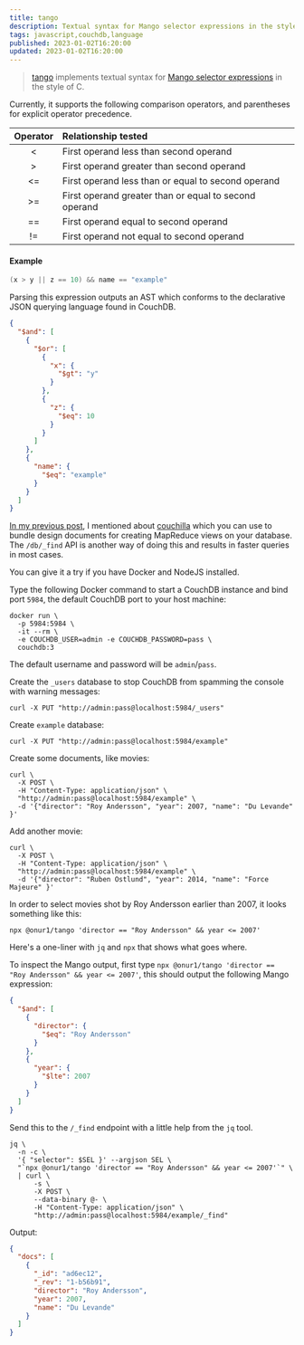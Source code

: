 ```yaml
---
title: tango
description: Textual syntax for Mango selector expressions in the style of C
tags: javascript,couchdb,language
published: 2023-01-02T16:20:00
updated: 2023-01-02T16:20:00
---
```


> [tango](https://github.com/onur1/tango) implements textual syntax for [Mango selector expressions](https://docs.couchdb.org/en/3.3.x/api/database/find.html) in the style of C.

Currently, it supports the following comparison operators, and parentheses for explicit operator precedence.

|Operator|Relationship tested|
|:-:|:-|
|<|First operand less than second operand|
|>|First operand greater than second operand|
|<=|First operand less than or equal to second operand|
|>=|First operand greater than or equal to second operand|
|==|First operand equal to second operand|
|!=|First operand not equal to second operand|

#### Example

```c
(x > y || z == 10) && name == "example"
```

Parsing this expression outputs an AST which conforms to the declarative JSON querying language found in CouchDB.

```json
{
  "$and": [
    {
      "$or": [
        {
          "x": {
            "$gt": "y"
          }
        },
        {
          "z": {
            "$eq": 10
          }
        }
      ]
    },
    {
      "name": {
        "$eq": "example"
      }
    }
  ]
}
```

[In my previous post](./couchilla.md), I mentioned about [couchilla](https://github.com/onur1/couchilla) which you can use to bundle design documents for creating MapReduce views on your database. The `/db/_find` API is another way of doing this and results in faster queries in most cases.

You can give it a try if you have Docker and NodeJS installed.

Type the following Docker command to start a CouchDB instance and bind port `5984`, the default CouchDB port to your host machine:

```shell
docker run \
  -p 5984:5984 \
  -it --rm \
  -e COUCHDB_USER=admin -e COUCHDB_PASSWORD=pass \
  couchdb:3
```

The default username and password will be `admin`/`pass`.

Create the `_users` database to stop CouchDB from spamming the console with warning messages:

```shell
curl -X PUT "http://admin:pass@localhost:5984/_users"
```

Create `example` database:

```shell
curl -X PUT "http://admin:pass@localhost:5984/example"
```

Create some documents, like movies:

```shell
curl \
  -X POST \
  -H "Content-Type: application/json" \
  "http://admin:pass@localhost:5984/example" \
  -d '{"director": "Roy Andersson", "year": 2007, "name": "Du Levande" }'
```

Add another movie:

```shell
curl \
  -X POST \
  -H "Content-Type: application/json" \
  "http://admin:pass@localhost:5984/example" \
  -d '{"director": "Ruben Ostlund", "year": 2014, "name": "Force Majeure" }'
```

In order to select movies shot by Roy Andersson earlier than 2007, it looks something like this:

```shell
npx @onur1/tango 'director == "Roy Andersson" && year <= 2007'
```

Here's a one-liner with `jq` and `npx` that shows what goes where.

To inspect the Mango output, first type `npx @onur1/tango 'director == "Roy Andersson" && year <= 2007'`, this should output the following Mango expression:

```json
{
  "$and": [
    {
      "director": {
        "$eq": "Roy Andersson"
      }
    },
    {
      "year": {
        "$lte": 2007
      }
    }
  ]
}
```

Send this to the `/_find` endpoint with a little help from the `jq` tool.

```shell
jq \
  -n -c \
  '{ "selector": $SEL }' --argjson SEL \
  "`npx @onur1/tango 'director == "Roy Andersson" && year <= 2007'`" \
  | curl \
      -s \
      -X POST \
      --data-binary @- \
      -H "Content-Type: application/json" \
      "http://admin:pass@localhost:5984/example/_find"
```

Output:

```json
{
  "docs": [
    {
      "_id": "ad6ec12",
      "_rev": "1-b56b91",
      "director": "Roy Andersson",
      "year": 2007,
      "name": "Du Levande"
    }
  ]
}
```
